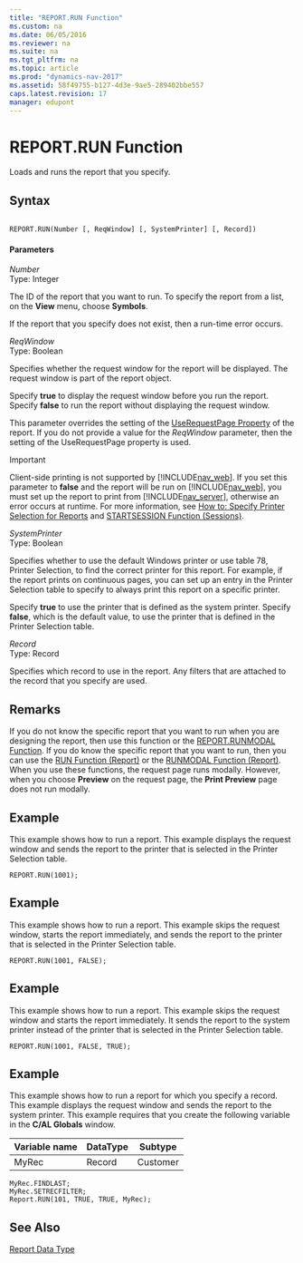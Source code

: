 ```yaml
---
title: "REPORT.RUN Function"
ms.custom: na
ms.date: 06/05/2016
ms.reviewer: na
ms.suite: na
ms.tgt_pltfrm: na
ms.topic: article
ms.prod: "dynamics-nav-2017"
ms.assetid: 58f49755-b127-4d3e-9ae5-289402bbe557
caps.latest.revision: 17
manager: edupont
---
```

# REPORT.RUN Function
Loads and runs the report that you specify.  
  
## Syntax  
  
```  
  
REPORT.RUN(Number [, ReqWindow] [, SystemPrinter] [, Record])  
```  
  
#### Parameters  
 *Number*  
 Type: Integer  
  
 The ID of the report that you want to run. To specify the report from a list, on the **View** menu, choose **Symbols**.  
  
 If the report that you specify does not exist, then a run-time error occurs.  
  
 *ReqWindow*  
 Type: Boolean  
  
 Specifies whether the request window for the report will be displayed. The request window is part of the report object.  
  
 Specify **true** to display the request window before you run the report. Specify **false** to run the report without displaying the request window.  
  
 This parameter overrides the setting of the [UseRequestPage Property](UseRequestPage-Property.md) of the report. If you do not provide a value for the *ReqWindow* parameter, then the setting of the UseRequestPage property is used.  
  
> [!IMPORTANT]  
>  Client-side printing is not supported by [!INCLUDE[nav_web](includes/nav_web_md.md)]. If you set this parameter to **false** and the report will be run on [!INCLUDE[nav_web](includes/nav_web_md.md)], you must set up the report to print from [!INCLUDE[nav_server](includes/nav_server_md.md)], otherwise an error occurs at runtime. For more information, see [How to: Specify Printer Selection for Reports](How-to--Specify-Printer-Selection-for-Reports.md) and [STARTSESSION Function \(Sessions\)](STARTSESSION-Function--Sessions-.md).  
  
 *SystemPrinter*  
 Type: Boolean  
  
 Specifies whether to use the default Windows printer or use table 78, Printer Selection, to find the correct printer for this report. For example, if the report prints on continuous pages, you can set up an entry in the Printer Selection table to specify to always print this report on a specific printer.  
  
 Specify **true** to use the printer that is defined as the system printer. Specify **false**, which is the default value, to use the printer that is defined in the Printer Selection table.  
  
 *Record*  
 Type: Record  
  
 Specifies which record to use in the report. Any filters that are attached to the record that you specify are used.  
  
## Remarks  
 If you do not know the specific report that you want to run when you are designing the report, then use this function or the [REPORT.RUNMODAL Function](REPORT-RUNMODAL-Function.md). If you do know the specific report that you want to run, then you can use the [RUN Function \(Report\)](RUN-Function--Report-.md) or the [RUNMODAL Function \(Report\)](RUNMODAL-Function--Report-.md). When you use these functions, the request page runs modally. However, when you choose **Preview** on the request page, the **Print Preview** page does not run modally.  
  
## Example  
 This example shows how to run a report. This example displays the request window and sends the report to the printer that is selected in the Printer Selection table.  
  
```  
REPORT.RUN(1001);  
```  
  
## Example  
 This example shows how to run a report. This example skips the request window, starts the report immediately, and sends the report to the printer that is selected in the Printer Selection table.  
  
```  
REPORT.RUN(1001, FALSE);  
```  
  
## Example  
 This example shows how to run a report. This example skips the request window and starts the report immediately. It sends the report to the system printer instead of the printer that is selected in the Printer Selection table.  
  
```  
REPORT.RUN(1001, FALSE, TRUE);  
```  
  
## Example  
 This example shows how to run a report for which you specify a record. This example displays the request window and sends the report to the system printer. This example requires that you create the following variable in the **C/AL Globals** window.  
  
|Variable name|DataType|Subtype|  
|-------------------|--------------|-------------|  
|MyRec|Record|Customer|  
  
```  
MyRec.FINDLAST;  
MyRec.SETRECFILTER;  
Report.RUN(101, TRUE, TRUE, MyRec);  
```  
  
## See Also  
 [Report Data Type](Report-Data-Type.md)